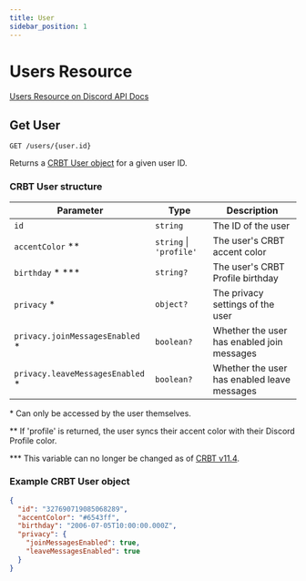 ```yaml
---
title: User
sidebar_position: 1
---
```


# Users Resource

[Users Resource on Discord API Docs](https://discord.com/developers/docs/resources/user)

## Get User

`GET /users/{user.id}`

Returns a [CRBT User object](#example-crbt-user-object) for a given user ID.

### CRBT User structure

| Parameter                         | Type                    | Description                                 |
| --------------------------------- | ----------------------- | ------------------------------------------- |
| `id`                              | `string`                | The ID of the user                          |
| `accentColor` \*\*                | `string` \| `'profile'` | The user's CRBT accent color                |
| `birthday` \* \*\*\*              | `string?`               | The user's CRBT Profile birthday            |
| `privacy` \*                      | `object?`               | The privacy settings of the user            |
| `privacy.joinMessagesEnabled` \*  | `boolean?`              | Whether the user has enabled join messages  |
| `privacy.leaveMessagesEnabled` \* | `boolean?`              | Whether the user has enabled leave messages |

\* Can only be accessed by the user themselves.

\*\* If 'profile' is returned, the user syncs their accent color with their Discord Profile color.

\*\*\* This variable can no longer be changed as of [CRBT v11.4](/announcements/rethinking-crbt-profiles-economy#the-background).

### Example CRBT User object

```json
{
  "id": "327690719085068289",
  "accentColor": "#6543ff",
  "birthday": "2006-07-05T10:00:00.000Z",
  "privacy": {
    "joinMessagesEnabled": true,
    "leaveMessagesEnabled": true
  }
}
```
